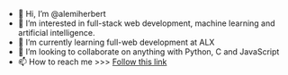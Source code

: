 - 👋 Hi, I’m @alemiherbert
- 👀 I’m interested in full-stack web development, machine learning and artificial intelligence.
- 🌱 I’m currently learning full-web development at ALX
- 💞️ I’m looking to collaborate on anything with Python, C and JavaScript
- 📫 How to reach me >>> <a href='alemiherbert.bio.link'>Follow this link</a>

<!---
alemiherbert/alemiherbert is a ✨ special ✨ repository because its `README.md` (this file) appears on your GitHub profile.
You can click the Preview link to take a look at your changes.
--->
